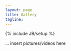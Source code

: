 ```yaml
---
layout: page
title: Gallery
tagline: 
---
```

{% include JB/setup %}

... insert pictures/videos here
